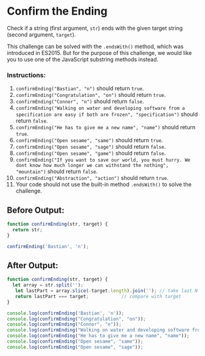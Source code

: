 # Confirm the Ending

Check if a string (first argument, `str`) ends with the given target string (second argument, `target`).

This challenge can be solved with the `.endsWith()` method, which was introduced in ES2015. But for the purpose of this challenge, we would like you to use one of the JavaScript substring methods instead.

### Instructions:
1. `confirmEnding("Bastian", "n")` should return `true`.
2. `confirmEnding("Congratulation", "on")` should return `true`.
3. `confirmEnding("Connor", "n")` should return `false`.
4. `confirmEnding("Walking on water and developing software from a specification are easy if both are frozen", "specification")` should return `false`.
5. `confirmEnding("He has to give me a new name", "name")` should return `true`.
6. `confirmEnding("Open sesame", "same")` should return `true`.
7. `confirmEnding("Open sesame", "sage")` should return `false`.
8. `confirmEnding("Open sesame", "game")` should return `false`.
9. `confirmEnding("If you want to save our world, you must hurry. We dont know how much longer we can withstand the nothing", "mountain")` should return `false`.
10. `confirmEnding("Abstraction", "action")` should return `true`.
11. Your code should not use the built-in method `.endsWith()` to solve the challenge.

## Before Output:
```javascript
function confirmEnding(str, target) {
  return str;
}

confirmEnding('Bastian', 'n');
```

## After Output:
```javascript
function confirmEnding(str, target) {
  let array = str.split('');
   let lastPart = array.slice(-target.length).join(''); // take last N chars and rejoin
   return lastPart === target;            // compare with target
}

console.log(confirmEnding('Bastian', 'n'));
console.log(confirmEnding("Congratulation", "on"));
console.log(confirmEnding("Connor", "n"));
console.log(confirmEnding("Walking on water and developing software from a specification are easy if both are frozen", "specification"));
console.log(confirmEnding("He has to give me a new name", "name"));
console.log(confirmEnding("Open sesame", "same"));
console.log(confirmEnding("Open sesame", "sage"));
```
